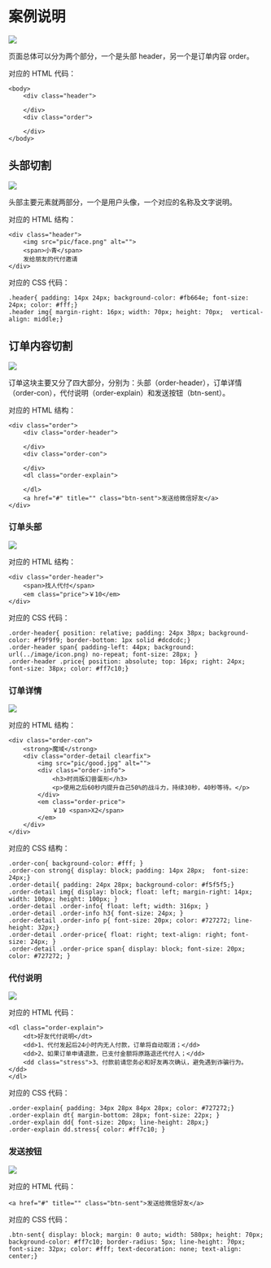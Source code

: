 # 案例说明

![](/assets/wap-layout-analysis.png)

页面总体可以分为两个部分，一个是头部 header，另一个是订单内容 order。

对应的 HTML 代码：

```
<body>
    <div class="header">

    </div>
    <div class="order">

    </div>
</body>
```

## 头部切割

![](/assets/wap-layout-header-analysis.png)

头部主要元素就两部分，一个是用户头像，一个对应的名称及文字说明。

对应的 HTML 结构：

```
<div class="header">
    <img src="pic/face.png" alt="">
    <span>小青</span>
    发给朋友的代付邀请
</div>
```

对应的 CSS 代码：

```
.header{ padding: 14px 24px; background-color: #fb664e; font-size: 24px; color: #fff;}
.header img{ margin-right: 16px; width: 70px; height: 70px;  vertical-align: middle;}
```

## 订单内容切割

![](/assets/wap-layout-order-analysis.png)

订单这块主要又分了四大部分，分别为：头部（order-header），订单详情（order-con），代付说明（order-explain）和发送按钮（btn-sent）。

对应的 HTML 结构：

```
<div class="order">
    <div class="order-header">

    </div>
    <div class="order-con">

    </div>
    <dl class="order-explain">

    </dl>
    <a href="#" title="" class="btn-sent">发送给微信好友</a>
</div>
```

### 订单头部

![](/assets/wap-layout-order-header-analysis.png)

对应的 HTML 结构：

```
<div class="order-header">
    <span>找人代付</span>
    <em class="price">￥10</em>
</div>
```

对应的 CSS 代码：

```
.order-header{ position: relative; padding: 24px 38px; background-color: #f9f9f9; border-bottom: 1px solid #dcdcdc;}
.order-header span{ padding-left: 44px; background: url(../image/icon.png) no-repeat; font-size: 28px; }
.order-header .price{ position: absolute; top: 16px; right: 24px; font-size: 38px; color: #ff7c10;}
```

### 订单详情

![](/assets/wap-layout-order-con-analysis.png)

对应的 HTML 结构：

```
<div class="order-con">
    <strong>魔域</strong>
    <div class="order-detail clearfix">
        <img src="pic/good.jpg" alt="">
        <div class="order-info">
            <h3>时尚版幻兽蛋形</h3>
            <p>使用之后60秒内提升自己50%的战斗力，持续30秒，40秒等待。</p>
        </div>
        <em class="order-price">
            ￥10 <span>X2</span>
        </em>
    </div>
</div>
```

对应的 CSS 结构：

```
.order-con{ background-color: #fff; }
.order-con strong{ display: block; padding: 14px 28px;  font-size: 24px;}
.order-detail{ padding: 24px 28px; background-color: #f5f5f5;}
.order-detail img{ display: block; float: left; margin-right: 14px; width: 100px; height: 100px; }
.order-detail .order-info{ float: left; width: 316px; }
.order-detail .order-info h3{ font-size: 24px; }
.order-detail .order-info p{ font-size: 20px; color: #727272; line-height: 32px;}
.order-detail .order-price{ float: right; text-align: right; font-size: 24px; }
.order-detail .order-price span{ display: block; font-size: 20px; color: #727272; }
```

### 代付说明

![](/assets/wap-layout-order-tip-analysis.png)

对应的 HTML 代码：

```
<dl class="order-explain">
    <dt>好友代付说明</dt>
    <dd>1、代付发起后24小时内无人付款，订单将自动取消；</dd>
    <dd>2、如果订单申请退款，已支付金额将原路退还代付人；</dd>
    <dd class="stress">3、付款前请您务必和好友再次确认，避免遇到诈骗行为。</dd>
</dl>
```

对应的 CSS 代码：

```
.order-explain{ padding: 34px 28px 84px 28px; color: #727272;}
.order-explain dt{ margin-bottom: 28px; font-size: 22px; }
.order-explain dd{ font-size: 20px; line-height: 28px;}
.order-explain dd.stress{ color: #ff7c10; }
```

### 发送按钮

![](/assets/wap-layout-sent-btn.png)

对应的 HTML 代码：

```
<a href="#" title="" class="btn-sent">发送给微信好友</a>
```

对应的 CSS 代码：

```
.btn-sent{ display: block; margin: 0 auto; width: 580px; height: 70px; background-color: #ff7c10; border-radius: 5px; line-height: 70px; font-size: 32px; color: #fff; text-decoration: none; text-align: center;}
```



